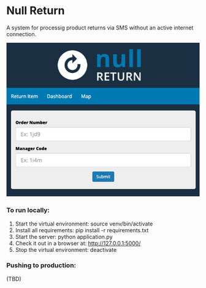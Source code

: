 Null Return
====================
A system for processig product returns via SMS without an active internet connection.

![Interface](/img/splash.png "Interface")  

### To run locally:
1. Start the virtual environment: source venv/bin/activate
2. Install all requirements: pip install -r requirements.txt
3. Start the server: python application.py
4. Check it out in a browser at: http://127.0.0.1:5000/
5. Stop the virtual environment: deactivate

### Pushing to production:
(TBD)